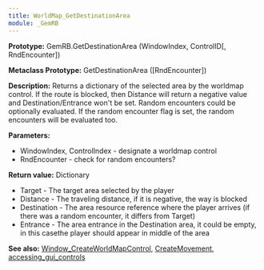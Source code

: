 ```yaml
---
title: WorldMap_GetDestinationArea
module: _GemRB
---
```


**Prototype:** GemRB.GetDestinationArea (WindowIndex, ControlID[, RndEncounter])

**Metaclass Prototype:** GetDestinationArea ([RndEncounter])

**Description:** Returns a dictionary of the selected area by the worldmap 
control. If the route is blocked, then Distance will return a negative 
value and Destination/Entrance won't be set. Random encounters could be 
optionally evaluated. If the random encounter flag is set, the random 
encounters will be evaluated too.

**Parameters:**
  * WindowIndex, ControlIndex - designate a worldmap control
  * RndEncounter - check for random encounters?

**Return value:** Dictionary
  * Target      - The target area selected by the player
  * Distance    - The traveling distance, if it is negative, the way is blocked
  * Destination - The area resource reference where the player arrives (if there was a random encounter, it differs from Target)
  * Entrance    - The area entrance in the Destination area, it could be empty, in this casethe player should appear in middle of the area

**See also:** [Window_CreateWorldMapControl](Window_CreateWorldMapControl.md), [CreateMovement](CreateMovement.md), [accessing_gui_controls](accessing_gui_controls.md)
